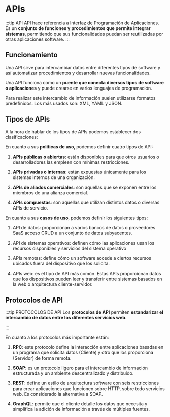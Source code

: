# APIs
:::tip API
API hace referencia a Interfaz de Programación de Aplicaciones. Es un **conjunto de funciones y procedimientos que permite integrar sistemas**, permitiendo que sus funcionalidades puedan ser reutilizadas por otras aplicaciones software.
:::

## Funcionamiento
Una API sirve para intercambiar datos entre diferentes tipos de software y así automatizar procedimientos y desarrollar nuevas funcionalidades.

Una API funciona como un **puente que conecta diversos tipos de software o aplicaciones** y puede crearse en varios lenguajes de programación.

Para realizar este intercambio de información suelen utilizarse formatos predefinidos. Los más usados son: XML, YAML y JSON.

## Tipos de APIs
A la hora de hablar de los tipos de APIs podemos establecer dos clasificaciones:

En cuanto a sus **políticas de uso**, podemos definir cuatro tipos de API:
1. **APIs públicas o abiertas**: están disponibles para que otros usuarios o desarrolladores las empleen con mínimas restricciones.

2. **APIs privadas o internas**: están expuestas únicamente para los sistemas internos de una organización.

3. **APIs de aliados comerciales**: son aquellas que se exponen entre los miembros de una alianza comercial.

4. **APIs compuestas**: son aquellas que utilizan distintos datos o diversas APIs de servicio.

En cuanto a sus **casos de uso**, podemos definir los siguientes tipos:

1. API de datos: proporcionan a varios bancos de datos o proveedores SaaS acceso CRUD a un conjunto de datos subyacentes.

2. API de sistemas operativos: definen cómo las aplicaciones usan los recursos disponibles y servicios del sistema operativo

3. APIs remotas: define cómo un software accede a ciertos recursos ubicados fuera del dispositivo que los solicita.

4. APIs web: es el tipo de API más común. Estas APIs proporcionan datos que los dispositivos pueden leer y transferir entre sistemas basados en la web o arquitectura cliente-servidor.

## Protocolos de API

:::tip PROTOCOLOS DE API
Los **protocolos de API** permiten **estandarizar el intercambio de datos entre los diferentes servicios web**.

:::

En cuanto a los protocolos más importante están:

1. **RPC**: este protocolo define la interacción entre aplicaciones basadas en un programa que solicita datos (Cliente) y otro que los proporciona (Servidor) de forma remota.

2. **SOAP**: es un protocolo ligero para el intercambio de información estructurada y un ambiente descentralizado y distribuido.

3. **REST**: define un estilo de arquitectura software con seis restricciones para crear aplicaciones que funcionen sobre HTTP, sobre todo servicios web. Es considerado la alternativa a SOAP.

4. **GraphQL**: permite que el cliente detalle los datos que necesita y simplifica la adición de información a través de múltiples fuentes.